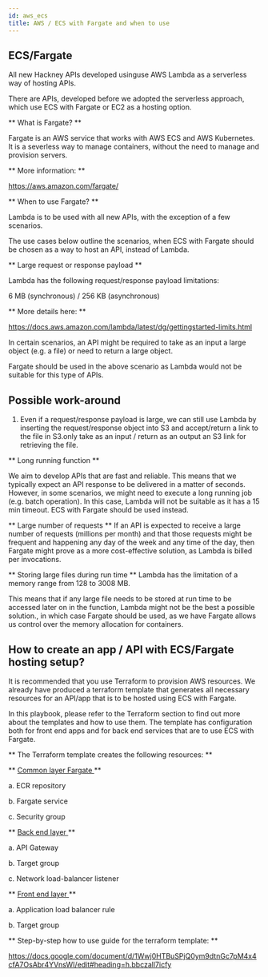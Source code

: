 ```yaml
---
id: aws_ecs
title: AWS / ECS with Fargate and when to use
---
```


## ECS/Fargate

All new Hackney APIs developed usinguse AWS Lambda as a serverless way of hosting APIs.

There are APIs, developed before we adopted the serverless approach, which use ECS with Fargate or EC2 as a hosting option.

** What is Fargate? **

Fargate is an AWS service that works with AWS ECS and AWS Kubernetes. It is a severless way to manage containers, without the need to manage and provision servers.

** More information: **

https://aws.amazon.com/fargate/

** When to use Fargate? **

Lambda is to be used with all new APIs, with the exception of a few scenarios.

The use cases below outline the scenarios, when ECS with Fargate should be chosen as a way to host an API, instead of Lambda.

** Large request or response payload **

Lambda has the following request/response payload limitations:

6 MB (synchronous) / 256 KB (asynchronous)

** More details here: **

https://docs.aws.amazon.com/lambda/latest/dg/gettingstarted-limits.html


In certain scenarios, an API might be required to take as an input a large object (e.g. a file) or need to return a large object.

Fargate should be used in the above scenario as Lambda would not be suitable for this type of APIs.

## Possible work-around

1. Even if a request/response payload is large, we can still use Lambda by inserting the request/response object into S3 and accept/return a link to the file in S3.only take as an input / return as an output an S3 link for retrieving the file.

** Long running function **

We aim to develop APIs that are fast and reliable. This means that we typically expect an API response to be delivered in a matter of seconds.
However, in some scenarios, we might need to execute a long running job (e.g. batch operation). In this case, Lambda will not be suitable as it has a 15 min timeout. ECS with Fargate should be used instead.

** Large number of requests **
If an API is expected to receive a large number of requests (millions per month) and that those requests might be frequent and happening any day of the week and any time of the day, then Fargate might prove as a more cost-effective solution, as Lambda is billed per invocations.

** Storing large files during run time **
Lambda has the limitation of a memory range from 128 to 3008 MB.

This means that if any large file needs to be stored at run time to be accessed later on in the function, Lambda might not be the best a possible solution., in which case Fargate should be used, as we have  Fargate allows us control over the memory allocation for containers.

## How to create an app / API with ECS/Fargate hosting setup?

It is recommended that you use Terraform to provision AWS resources. We already have produced a terraform template that generates all necessary resources for an API/app that is to be hosted using ECS with Fargate.

In this playbook, please refer to the Terraform section to find out more about the templates and how to use them. The template has configuration both for front end apps and for back end services that are to use ECS with Fargate.

** The Terraform template creates the following resources: **

**  <u> Common layer Fargate  </u> **

  a. ECR repository

  b. Fargate service

  c. Security group

** <u> Back end layer </u> **

  a. API Gateway

b. Target group

c. Network load-balancer listener

** <u> Front end layer </u> **

 a. Application load balancer rule

 b. Target group


** Step-by-step how to use guide for the terraform template: **

https://docs.google.com/document/d/1Wwj0HTBuSPjQ0ym9dtnGc7pM4x4cfA7OsAbr4YVnsWI/edit#heading=h.bbczall7icfy

